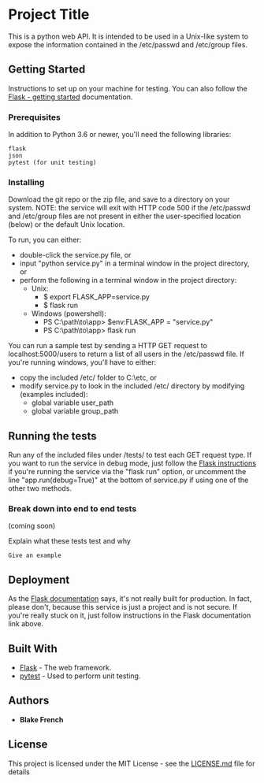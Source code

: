 # Project Title

This is a python web API. It is intended to be used in a Unix-like system to expose the information contained in the /etc/passwd and /etc/group files.

## Getting Started

Instructions to set up on your machine for testing. You can also follow the [Flask - getting started](http://flask.pocoo.org/docs/1.0/quickstart/) documentation.

### Prerequisites

In addition to Python 3.6 or newer, you'll need the following libraries:

```
flask
json
pytest (for unit testing)
```

### Installing

Download the git repo or the zip file, and save to a directory on your system. 
NOTE: the service will exit with HTTP code 500 if the /etc/passwd and /etc/group files are not present in either the user-specified location (below) or the default Unix location.

To run, you can either:
* double-click the service.py file, or
* input "python service.py" in a terminal window in the project directory, or
* perform the following in a terminal window in the project directory:
    * Unix:
        * $ export FLASK_APP=service.py
        * $ flask run
    * Windows (powershell):
        * PS C:\path\to\app> $env:FLASK_APP = "service.py"
        * PS C:\path\to\app> flask run

You can run a sample test by sending a HTTP GET request to localhost:5000/users to return a list of all users in the /etc/passwd file. If you're running windows, you'll have to either:
* copy the included /etc/ folder to C:\etc\, or 
* modify service.py to look in the included /etc/ directory by modifying (examples included):
    * global variable user_path
    * global variable group_path

## Running the tests

Run any of the included files under /tests/ to test each GET request type.
If you want to run the service in debug mode, just follow the [Flask instructions](http://flask.pocoo.org/docs/1.0/quickstart/#debug-mode) if you're running the service via the "flask run" option, or uncomment the line "app.run(debug=True)" at the bottom of service.py if using one of the other two methods.

### Break down into end to end tests

(coming soon)

Explain what these tests test and why

```
Give an example
```

## Deployment

As the [Flask documentation](http://flask.pocoo.org/docs/1.0/deploying/#deployment) says, it's not really built for production. In fact, please don't, because this service is just a project and is not secure. If you're really stuck on it, just follow instructions in the Flask documentation link above.

## Built With

* [Flask](http://flask.pocoo.org/) - The web framework.
* [pytest](https://docs.pytest.org/en/latest/) - Used to perform unit testing.

## Authors

* **Blake French**

## License

This project is licensed under the MIT License - see the [LICENSE.md](LICENSE.md) file for details
